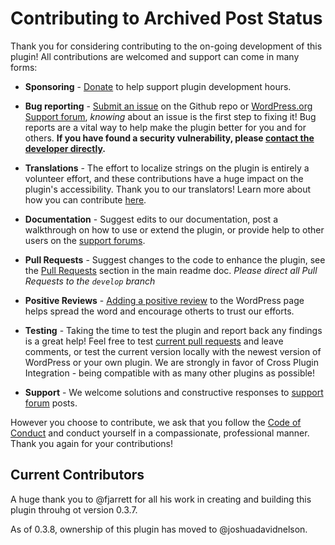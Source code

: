 # Contributing to Archived Post Status

Thank you for considering contributing to the on-going development of this plugin! All contributions are welcomed and support can come in many forms:

- **Sponsoring** - [Donate](https://joshuadnelson.com/donate/) to help support plugin development hours.

- **Bug reporting** - [Submit an issue](https://github.com/joshuadavidnelson/archived-post-status/issues/) on the Github repo or [WordPress.org Support forum](https://wordpress.org/support/plugin/archived-post-status/), _knowing_ about an issue is the first step to fixing it! Bug reports are a vital way to help make the plugin better for you and for others. **If you have found a security vulnerability, please [contact the developer directly](mailto:josh@joshuadnelson.com).**

- **Translations** - The effort to localize strings on the plugin is entirely a volunteer effort, and these contributions have a huge impact on the plugin's accessibility. Thank you to our translators! Learn more about how you can contribute [here](https://make.wordpress.org/polyglots/teams/).

- **Documentation** - Suggest edits to our documentation, post a walkthrough on how to use or extend the plugin, or provide help to other users on the [support forums](https://wordpress.org/support/plugin/archived-post-status/).

- **Pull Requests** - Suggest changes to the code to enhance the plugin, see the [Pull Requests](README.md#pull-requests) section in the main readme doc. _Please direct all Pull Requests to the `develop` branch_

- **Positive Reviews** - [Adding a positive review](https://wordpress.org/support/plugin/archived-post-status/reviews/#new-post) to the WordPress page helps spread the word and encourage otherts to trust our efforts.

- **Testing** - Taking the time to test the plugin and report back any findings is a great help! Feel free to test [current pull requests](https://github.com/joshuadavidnelson/archived-post-status/pulls/) and leave comments, or test the current version locally with the newest version of WordPress or your own plugin. We are strongly in favor of Cross Plugin Integration - being compatible with as many other plugins as possible!

- **Support** - We welcome solutions and constructive responses to [support forum](https://wordpress.org/support/plugin/archived-post-status/) posts.

However you choose to contribute, we ask that you follow the [Code of Conduct](code-of-conduct.md) and conduct yourself in a compassionate, professional manner. Thank you again for your contributions!

## Current Contributors

A huge thank you to @fjarrett for all his work in creating and building this plugin throuhg ot version 0.3.7.

As of 0.3.8, ownership of this plugin has moved to @joshuadavidnelson.
